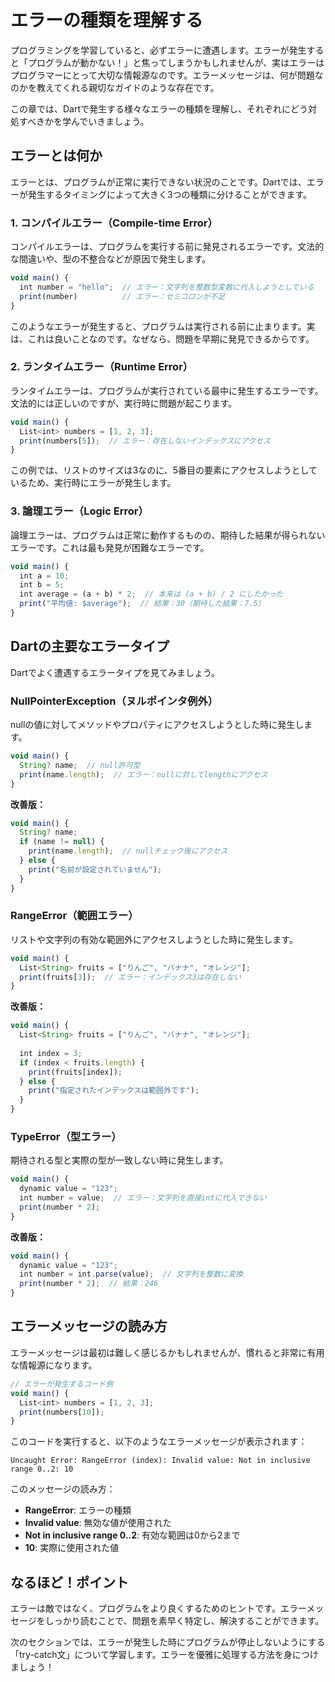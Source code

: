# エラーの種類を理解する

プログラミングを学習していると、必ずエラーに遭遇します。エラーが発生すると「プログラムが動かない！」と焦ってしまうかもしれませんが、実はエラーはプログラマーにとって大切な情報源なのです。エラーメッセージは、何が問題なのかを教えてくれる親切なガイドのような存在です。

この章では、Dartで発生する様々なエラーの種類を理解し、それぞれにどう対処すべきかを学んでいきましょう。

## エラーとは何か

エラーとは、プログラムが正常に実行できない状況のことです。Dartでは、エラーが発生するタイミングによって大きく3つの種類に分けることができます。

### 1. コンパイルエラー（Compile-time Error）

コンパイルエラーは、プログラムを実行する前に発見されるエラーです。文法的な間違いや、型の不整合などが原因で発生します。

```javascript
void main() {
  int number = "hello";  // エラー：文字列を整数型変数に代入しようとしている
  print(number)          // エラー：セミコロンが不足
}
```

このようなエラーが発生すると、プログラムは実行される前に止まります。実は、これは良いことなのです。なぜなら、問題を早期に発見できるからです。

### 2. ランタイムエラー（Runtime Error）

ランタイムエラーは、プログラムが実行されている最中に発生するエラーです。文法的には正しいのですが、実行時に問題が起こります。

```javascript
void main() {
  List<int> numbers = [1, 2, 3];
  print(numbers[5]);  // エラー：存在しないインデックスにアクセス
}
```

この例では、リストのサイズは3なのに、5番目の要素にアクセスしようとしているため、実行時にエラーが発生します。

### 3. 論理エラー（Logic Error）

論理エラーは、プログラムは正常に動作するものの、期待した結果が得られないエラーです。これは最も発見が困難なエラーです。

```javascript
void main() {
  int a = 10;
  int b = 5;
  int average = (a + b) * 2;  // 本来は (a + b) / 2 にしたかった
  print("平均値: $average");  // 結果：30（期待した結果：7.5）
}
```

## Dartの主要なエラータイプ

Dartでよく遭遇するエラータイプを見てみましょう。

### NullPointerException（ヌルポインタ例外）

nullの値に対してメソッドやプロパティにアクセスしようとした時に発生します。

```javascript
void main() {
  String? name;  // null許可型
  print(name.length);  // エラー：nullに対してlengthにアクセス
}
```

**改善版：**

```javascript
void main() {
  String? name;
  if (name != null) {
    print(name.length);  // nullチェック後にアクセス
  } else {
    print("名前が設定されていません");
  }
}
```

### RangeError（範囲エラー）

リストや文字列の有効な範囲外にアクセスしようとした時に発生します。

```javascript
void main() {
  List<String> fruits = ["りんご", "バナナ", "オレンジ"];
  print(fruits[3]);  // エラー：インデックス3は存在しない
}
```

**改善版：**

```javascript
void main() {
  List<String> fruits = ["りんご", "バナナ", "オレンジ"];
  
  int index = 3;
  if (index < fruits.length) {
    print(fruits[index]);
  } else {
    print("指定されたインデックスは範囲外です");
  }
}
```

### TypeError（型エラー）

期待される型と実際の型が一致しない時に発生します。

```javascript
void main() {
  dynamic value = "123";
  int number = value;  // エラー：文字列を直接intに代入できない
  print(number * 2);
}
```

**改善版：**

```javascript
void main() {
  dynamic value = "123";
  int number = int.parse(value);  // 文字列を整数に変換
  print(number * 2);  // 結果：246
}
```

## エラーメッセージの読み方

エラーメッセージは最初は難しく感じるかもしれませんが、慣れると非常に有用な情報源になります。

```javascript
// エラーが発生するコード例
void main() {
  List<int> numbers = [1, 2, 3];
  print(numbers[10]);
}
```

このコードを実行すると、以下のようなエラーメッセージが表示されます：

```
Uncaught Error: RangeError (index): Invalid value: Not in inclusive range 0..2: 10
```

このメッセージの読み方：
- **RangeError**: エラーの種類
- **Invalid value**: 無効な値が使用された
- **Not in inclusive range 0..2**: 有効な範囲は0から2まで
- **10**: 実際に使用された値

## なるほど！ポイント

エラーは敵ではなく、プログラムをより良くするためのヒントです。エラーメッセージをしっかり読むことで、問題を素早く特定し、解決することができます。

次のセクションでは、エラーが発生した時にプログラムが停止しないようにする「try-catch文」について学習します。エラーを優雅に処理する方法を身につけましょう！
